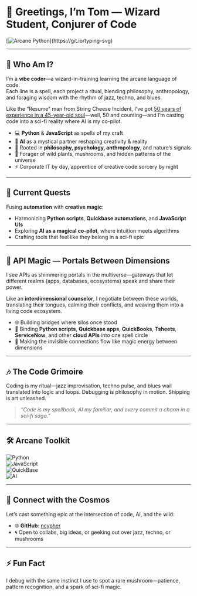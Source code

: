 # 🌌 Greetings, I’m Tom — Wizard Student, Conjurer of Code  

[![Arcane Python](https://readme-typing-svg.demolab.com?font=Fira+Code&size=20&pause=1100&duration=2500&color=00FFD1&vCenter=true&width=800&lines=%3E%3E%3E+from+magic+import+spell;>>>+import+ai+as+familiar;sigil+%3D+spell(%22vibe%22%2C+with_=%22Python%22%2C+and_=%22JavaScript%22);while+flow%3A+familiar.conjure('idea');debug('philosophy');ship('art');print(%22%E2%9C%A8+incantation+complete+%22))](https://git.io/typing-svg)

---

## 🌿 Who Am I?  
I’m a **vibe coder**—a wizard-in-training learning the arcane language of code.  
Each line is a spell, each project a ritual, blending philosophy, anthropology, and foraging wisdom with the rhythm of jazz, techno, and blues.  

Like the “Resume” man from String Cheese Incident, I’ve got [50 years of experience in a 45-year-old soul](https://youtu.be/JP-MjPcw74E)—well, 50 and counting—and I’m casting code into a sci-fi reality where AI is my co-pilot.  

- 💻 **Python** & **JavaScript** as spells of my craft  
- 🔮 **AI** as a mystical partner reshaping creativity & reality  
- 🌳 Rooted in **philosophy, psychology, anthropology**, and nature’s signals  
- 🍄 Forager of wild plants, mushrooms, and hidden patterns of the universe  
- ⚡ Corporate IT by day, apprentice of creative code sorcery by night  

---

## 🚀 Current Quests  
Fusing **automation** with **creative magic**:  
- Harmonizing **Python scripts**, **Quickbase automations**, and **JavaScript UIs**  
- Exploring **AI as a magical co-pilot**, where intuition meets algorithms  
- Crafting tools that feel like they belong in a sci-fi epic

---

## 🌌 API Magic — Portals Between Dimensions  
I see APIs as shimmering portals in the multiverse—gateways that let different realms (apps, databases, ecosystems) speak and share their power.  

Like an **interdimensional counselor**, I negotiate between these worlds, translating their tongues, calming their conflicts, and weaving them into a living code ecosystem.  

- 🌐 Building bridges where silos once stood  
- 🔗 Binding **Python scripts**, **Quickbase apps**, **QuickBooks**, **Tsheets**, **ServiceNow**, and other **cloud APIs** into one spell circle  
- 💫 Making the invisible connections flow like magic energy between dimensions  


---

## 🎶 The Code Grimoire  
Coding is my ritual—jazz improvisation, techno pulse, and blues wail translated into logic and loops. Debugging is philosophy in motion. Shipping is art unleashed.  

> *“Code is my spellbook, AI my familiar, and every commit a charm in a sci-fi saga.”*  

---

## 🛠️ Arcane Toolkit  
![Python](https://img.shields.io/badge/Python-3776AB?style=for-the-badge&logo=python&logoColor=white)  
![JavaScript](https://img.shields.io/badge/JavaScript-F7DF1E?style=for-the-badge&logo=javascript&logoColor=black)  
![QuickBase](https://img.shields.io/badge/QuickBase-6B00D7?style=for-the-badge)  
![AI](https://img.shields.io/badge/AI-00D4FF?style=for-the-badge)  

---

## 🌠 Connect with the Cosmos  
Let’s cast something epic at the intersection of code, AI, and the wild:  
- 🌐 **GitHub**: [ncypher](https://github.com/ncypher)  
- 🌀 Open to collabs, big ideas, or geeking out over jazz, techno, or mushrooms  

---

## ⚡ Fun Fact  
I debug with the same instinct I use to spot a rare mushroom—patience, pattern recognition, and a spark of sci-fi magic.  


